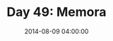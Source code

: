 ---
permalink: /jekyll/update/2014/08/09/day49
redirect_to: http://arounddh.elotroalex.com/jekyll/update/2014/08/09/day49
layout: post
title:  "Day 49: Memora"
date:   2014-08-09 04:00:00
categories: jekyll update
---